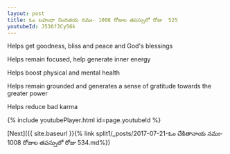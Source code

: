 ```yaml
---
layout: post
title: ఓం బహుధా నిందితయ నమః- 1008 రోజుల తపస్సులో రోజు  525
youtubeId: J536fJCy56k
---
```

 
 
Helps get goodness, bliss and peace and God's blessings
 
Helps remain focused, help generate inner energy 
 
Helps boost physical and mental health 
 
Helps remain grounded and generates a sense of gratitude towards the greater power 
 
Helps reduce bad karma
 
 
 
 


{% include youtubePlayer.html id=page.youtubeId %}
 
[Next]({{ site.baseurl }}{% link  split1/_posts/2017-07-21-ఓం చేకితానాయ నమః- 1008 రోజుల తపస్సులో రోజు  534.md%})
 
